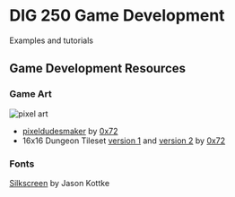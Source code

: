 # DIG 250 Game Development

Examples and tutorials



## Game Development Resources


### Game Art



![pixel art](https://img.itch.zone/aW1hZ2UvMzA5MDI4LzE1MTgyMTguZ2lm/347x500/HxtB8m.gif)

* [pixeldudesmaker](https://0x72.itch.io/pixeldudesmaker) by [0x72](https://0x72.itch.io)
* 16x16 Dungeon Tileset [version 1](https://0x72.itch.io/16x16-dungeon-tileset) and [version 2](https://0x72.itch.io/dungeontileset-ii) by [0x72](https://0x72.itch.io)



### Fonts

[Silkscreen](https://www.1001fonts.com/silkscreen-font.html) by Jason Kottke
